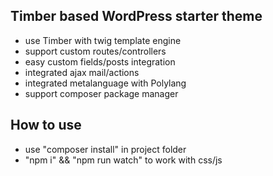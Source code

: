 ## Timber based WordPress starter theme

- use Timber with twig template engine
- support custom routes/controllers
- easy custom fields/posts integration
- integrated ajax mail/actions
- integrated metalanguage with Polylang
- support composer package manager

## How to use

- use "composer install" in project folder
- "npm i" && "npm run watch" to work with css/js
